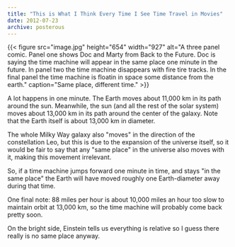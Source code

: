 ```yaml
---
title: "This is What I Think Every Time I See Time Travel in Movies"
date: 2012-07-23
archive: posterous
---
```


{{< figure 
	src="image.jpg" 
	height="654" 
	width="927" 
	alt="A three panel comic. Panel one shows Doc and Marty from Back to the Future. Doc is saying the time machine will appear in the same place one minute in the future. In panel two the time machine disappears with fire tire tracks. In the final panel the time machine is floatin in space some distance from the earth." 
	caption="Same place, different time." >}}

A lot happens in one minute. The Earth moves about 11,000 km in its path around the sun. Meanwhile, the sun (and all the rest of the solar system) moves about 13,000 km in its path around the center of the galaxy. Note that the Earth itself is about 13,000 km in diameter.

The whole Milky Way galaxy also "moves" in the direction of the constellation Leo, but this is due to the expansion of the universe itself, so it would be fair to say that any "same place" in the universe also moves with it, making this movement irrelevant.

So, if a time machine jumps forward one minute in time, and stays "in the same place" the Earth will have moved roughly one Earth-diameter away during that time.

One final note: 88 miles per hour is about 10,000 miles an hour too slow to maintain orbit at 13,000 km, so the time machine will probably come back pretty soon.

On the bright side, Einstein tells us everything is relative so I guess there really is no same place anyway.

